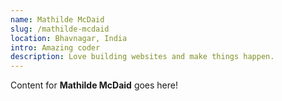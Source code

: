 ```yaml
---
name: Mathilde McDaid
slug: /mathilde-mcdaid
location: Bhavnagar, India
intro: Amazing coder
description: Love building websites and make things happen.
---
```

Content for **Mathilde McDaid** goes here!